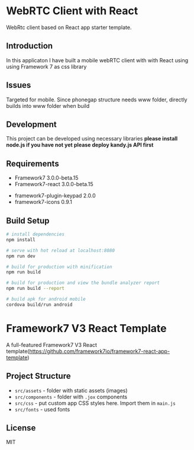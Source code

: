 # WebRTC Client with React
WebRtc client based on React app starter template. 

## Introduction
In this applicaton I have built a mobile webRTC client with with React using using Framework 7 as css library


## Issues
Targeted for mobile. Since phonegap structure needs www folder, directly builds into www folder when build

## Development
This project can be developed using necessary libraries
**please install node.js if you have not yet**
**please deploy kandy.js API first**

## Requirements

+ Framework7 3.0.0-beta.15
+ Framework7-react 3.0.0-beta.15

* framework7-plugin-keypad 2.0.0
* framework7-icons 0.9.1

## Build Setup

``` bash
# install dependencies
npm install

# serve with hot reload at localhost:8080
npm run dev

# build for production with minification
npm run build

# build for production and view the bundle analyzer report
npm run build --report

# build apk for android mobile
cordova build/run android
```

# Framework7 V3 React Template

A full-featured Framework7 V3 React template(https://github.com/framework7io/framework7-react-app-template)


## Project Structure

* `src/assets` - folder with static assets (images)
* `src/components` - folder with `.jox` components
* `src/css` - put custom app CSS styles here. Import them in `main.js`
* `src/fonts` - used fonts
## License
MIT
